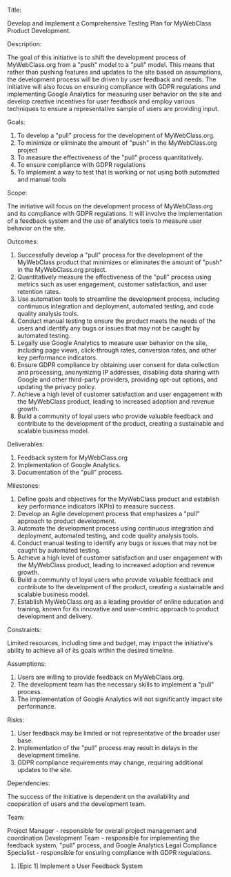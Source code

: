 Title:

Develop and Implement a Comprehensive Testing Plan for MyWebClass Product Development.

Description:

The goal of this initiative is to shift the development process of MyWebClass.org from a "push" 
model to a "pull" model. This means that rather than pushing features and updates to the site 
based on assumptions, the development process will be driven by user feedback and needs. 
The initiative will also focus on ensuring compliance with GDPR regulations and implementing
Google Analytics for measuring user behavior on the site and develop creative incentives for 
user feedback and employ various techniques to ensure a representative sample of users are providing 
input.

Goals:

1. To develop a "pull" process for the development of MyWebClass.org.
2. To minimize or eliminate the amount of "push" in the MyWebClass.org project
3. To measure the effectiveness of the "pull" process quantitatively.
4. To ensure compliance with GDPR regulations
5. To implement a way to test that is working or not using both automated and manual tools

Scope: 

The initiative will focus on the development process of MyWebClass.org and its compliance 
with GDPR regulations. It will involve the implementation of a feedback system and the use of 
analytics tools to measure user behavior on the site.

Outcomes:

1. Successfully develop a "pull" process for the development of the MyWebClass product that 
minimizes or eliminates the amount of "push" in the MyWebClass.org project.
2. Quantitatively measure the effectiveness of the "pull" process using metrics such as user 
engagement, customer satisfaction, and user retention rates.
3. Use automation tools to streamline the development process, including continuous integration 
and deployment, automated testing, and code quality analysis tools.
4. Conduct manual testing to ensure the product meets the needs of the users and identify any bugs 
or issues that may not be caught by automated testing.
5. Legally use Google Analytics to measure user behavior on the site, including page views, 
click-through rates, conversion rates, and other key performance indicators.
6. Ensure GDPR compliance by obtaining user consent for data collection and processing,
anonymizing IP addresses, disabling data sharing with Google and other third-party providers, providing opt-out options, and updating the privacy policy.
7. Achieve a high level of customer satisfaction and user engagement with the MyWebClass product, 
leading to increased adoption and revenue growth.
8. Build a community of loyal users who provide valuable feedback and contribute to the development
of the product, creating a sustainable and scalable business model.

Deliverables:

1. Feedback system for MyWebClass.org
2. Implementation of Google Analytics.
3. Documentation of the "pull" process.

Milestones:

1. Define goals and objectives for the MyWebClass product and establish key performance indicators 
(KPIs) to measure success.
2. Develop an Agile development process that emphasizes a "pull" approach to product development.
3. Automate the development process using continuous integration and deployment, automated testing, 
and code quality analysis tools.
4. Conduct manual testing to identify any bugs or issues that may not be caught by automated testing.
5. Achieve a high level of customer satisfaction and user engagement with the MyWebClass product, 
leading to increased adoption and revenue growth.
6. Build a community of loyal users who provide valuable feedback and contribute to the development 
of the product, creating a sustainable and scalable business model.
7. Establish MyWebClass.org as a leading provider of online education and training, known for its 
innovative and user-centric approach to product development and delivery.

Constraints: 

Limited resources, including time and budget, may impact the initiative's ability to achieve all 
of its goals within the desired timeline.

Assumptions:

1. Users are willing to provide feedback on MyWebClass.org.
2. The development team has the necessary skills to implement a "pull" process.
3. The implementation of Google Analytics will not significantly impact site performance.

Risks:

1. User feedback may be limited or not representative of the broader user base.
2. Implementation of the "pull" process may result in delays in the development timeline.
3. GDPR compliance requirements may change, requiring additional updates to the site.

Dependencies: 

The success of the initiative is dependent on the availability and cooperation of users and 
the development team.

Team:

Project Manager - responsible for overall project management and coordination
Development Team - responsible for implementing the feedback system, "pull" process, and 
Google Analytics
Legal Compliance Specialist - responsible for ensuring compliance with GDPR regulations.



1. [Epic 1]
Implement a User Feedback System
